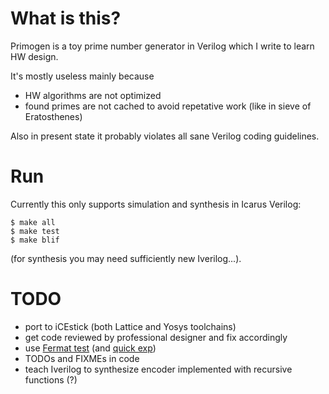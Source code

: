 # What is this?

Primogen is a toy prime number generator in Verilog which I write to
learn HW design.

It's mostly useless mainly because
* HW algorithms are not optimized
* found primes are not cached to avoid repetative work (like in
sieve of Eratosthenes)

Also in present state it probably violates all sane Verilog coding
guidelines.

# Run

Currently this only supports simulation and synthesis in Icarus
Verilog:
```
$ make all
$ make test
$ make blif
```
(for synthesis you may need sufficiently new Iverilog...).

# TODO

* port to iCEstick (both Lattice and Yosys toolchains)
* get code reviewed by professional designer and fix accordingly
* use [Fermat test](https://en.wikipedia.org/wiki/Fermat_primality_test) (and [quick exp](https://en.wikipedia.org/wiki/Modular_exponentiation))
* TODOs and FIXMEs in code
* teach Iverilog to synthesize encoder implemented with recursive functions (?)

